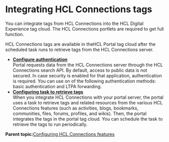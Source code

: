 # Integrating HCL Connections tags 

You can integrate tags from HCL Connections into the HCL Digital Experience tag cloud. The HCL Connections portlets are required to get full function.

HCL Connections tags are available in theHCL Portal tag cloud after the scheduled task runs to retrieve tags from the HCL Connections server.

-   **[Configure authentication ](../collab/i_coll_t_enable_lctags_auth.md)**  
Portal requests data from the HCL Connections server through the HCL Connections search API. By default, access to public data is not secured. In case security is enabled for that application, authentication is required. You can use on of the following authentication methods: basic authentication and LTPA forwarding.
-   **[Configuring task to retrieve tags ](../collab/i_coll_t_enable_lctags_task.md)**  
When you integrate HCL Connections with your portal server, the portal uses a task to retrieve tags and related resources from the various HCL Connections features \(such as activities, blogs, bookmarks, communities, files, forums, profiles, and wikis\). Then, the portal integrates the tags in the portal tag cloud. You can schedule the task to retrieve the tags to run periodically.

**Parent topic:**[Configuring HCL Connections features ](../collab/i_coll_t_enable_lcparent.md)

